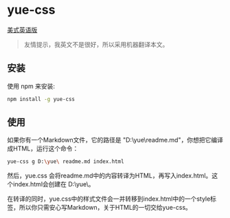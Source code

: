 # yue-css

[美式英语版](./README.md)

> 友情提示，我英文不是很好，所以采用机器翻译本文。

## 安装

使用 npm 来安装:

```sh
npm install -g yue-css
```

## 使用

如果你有一个Markdown文件，它的路径是 "D:\yue\readme.md"，你想把它编译成HTML，运行这个命令：

```sh
yue-css g D:\yue\ readme.md index.html
```

然后，yue.css 会将readme.md中的内容转译为HTML，再写入index.html。这个index.html会创建在 D:\yue\。

在转译的同时，yue.css中的样式文件会一并转移到index.html中的一个style标签，所以你只需安心写Markdown，关于HTML的一切交给yue-css。